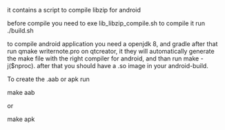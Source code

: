 it contains a script to compile libzip for android

before compile you need to exe lib_libzip_compile.sh
to compile it run ./build.sh

to compile android application you need a openjdk 8, and gradle
after that run qmake writernote.pro on qtcreator, it they will automatically generate the make file
with the right compiler for android, and than run make -j($nproc).
after that you should have a .so image in your android-build.

To create the .aab or apk run

make aab

or 

make apk

